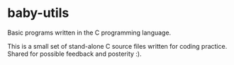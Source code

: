 # baby-utils
Basic programs written in the C programming language.

This is a small set of stand-alone C source files written for coding practice. Shared for possible feedback and posterity :).

